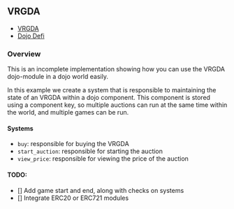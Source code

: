 ## VRGDA

- [VRGDA](https://www.paradigm.xyz/2022/08/vrgda)
- [Dojo Defi](https://github.com/dojoengine/dojo/tree/main/crates/dojo-defi)

### Overview

This is an incomplete implementation showing how you can use the VRGDA dojo-module in a dojo world easily.

In this example we create a system that is responsible to maintaining the state of an VRGDA within a dojo component. This component is stored using a component key, so multiple auctions can run at the same time within the world, and multiple games can be run.

#### Systems

- `buy`: responsible for buying the VRGDA
- `start_auction`: responsible for starting the auction
- `view_price`: responsible for viewing the price of the auction


#### TODO:
- [] Add game start and end, along with checks on systems
- [] Integrate ERC20 or ERC721 modules